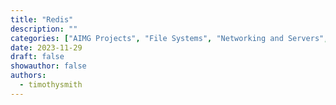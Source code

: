```yaml
---
title: "Redis"
description: ""
categories: ["AIMG Projects", "File Systems", "Networking and Servers", "Software and Tools", "Virtualization"]
date: 2023-11-29
draft: false
showauthor: false
authors:
  - timothysmith
---
```

